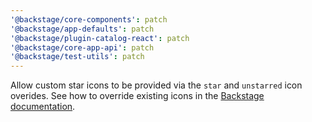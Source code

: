 ```yaml
---
'@backstage/core-components': patch
'@backstage/app-defaults': patch
'@backstage/plugin-catalog-react': patch
'@backstage/core-app-api': patch
'@backstage/test-utils': patch
---
```


Allow custom star icons to be provided via the `star` and `unstarred` icon overides. See how to override existing icons in the [Backstage documentation](https://backstage.io/docs/getting-started/app-custom-theme/#custom-icons).
